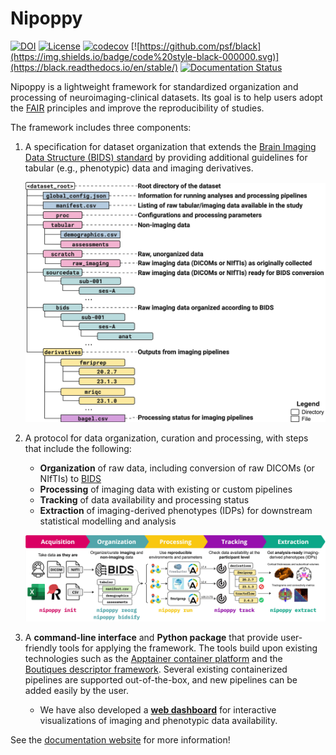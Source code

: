 # Nipoppy

[![DOI](https://zenodo.org/badge/DOI/10.5281/zenodo.8084759.svg)](https://doi.org/10.5281/zenodo.8084759)
[![License](https://img.shields.io/badge/license-MIT-blue.svg)](https://opensource.org/license/mit)
[![codecov](https://codecov.io/gh/nipoppy/nipoppy/graph/badge.svg?token=SN38ITRO4M)](https://codecov.io/gh/nipoppy/nipoppy)
[![https://github.com/psf/black](https://img.shields.io/badge/code%20style-black-000000.svg)](https://black.readthedocs.io/en/stable/)
[![Documentation Status](https://readthedocs.org/projects/nipoppy/badge/?version=latest)](https://nipoppy.readthedocs.io/en/latest/?badge=latest)

Nipoppy is a lightweight framework for standardized organization and processing of neuroimaging-clinical datasets. Its goal is to help users adopt the
[FAIR](https://www.go-fair.org/fair-principles/) principles
and improve the reproducibility of studies.

The framework includes three components:

1. A specification for dataset organization that extends the [Brain Imaging Data Structure (BIDS) standard](https://bids.neuroimaging.io/) by providing additional guidelines for tabular (e.g., phenotypic) data and imaging derivatives.

    ![Nipoppy specification](nipoppy_cli/docs/source/_static/img/nipoppy_specification.jpg)

2. A protocol for data organization, curation and processing, with steps that include the following:
    - **Organization** of raw data, including conversion of raw DICOMs (or NIfTIs) to [BIDS](https://bids.neuroimaging.io/)
    - **Processing** of imaging data with existing or custom pipelines
    - **Tracking** of data availability and processing status
    - **Extraction** of imaging-derived phenotypes (IDPs) for downstream statistical modelling and analysis

    ![Nipoppy protocol](nipoppy_cli/docs/source/_static/img/nipoppy_protocol.jpg)

3. A **command-line interface** and **Python package** that provide user-friendly tools for applying the framework. The tools build upon existing technologies such as the [Apptainer container platform](https://apptainer.org/) and the [Boutiques descriptor framework](https://boutiques.github.io/). Several existing containerized pipelines are supported out-of-the-box, and new pipelines can be added easily by the user.
    - We have also developed a [**web dashboard**](https://digest.neurobagel.org) for interactive visualizations of imaging and phenotypic data availability.

See the [documentation website](https://neurobagel.org/nipoppy/overview/) for more information!
